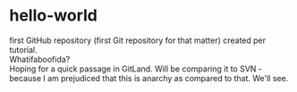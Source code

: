 # hello-world
first GitHub repository (first Git repository for that matter) created per tutorial.<br/>
Whatifaboofida?<br/>
Hoping for a quick passage in GitLand. Will be comparing it to SVN - because I am prejudiced that this is anarchy as compared to that. We'll see. 
